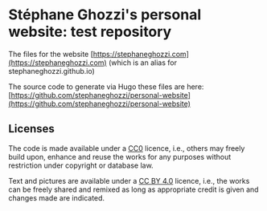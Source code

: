 # Stéphane Ghozzi's personal website: test repository

The files for the website [https://stephaneghozzi.com](https://stephaneghozzi.com) (which is an alias for stephaneghozzi.github.io)

The source code to generate via Hugo these files are here: [https://github.com/stephaneghozzi/personal-website](https://github.com/stephaneghozzi/personal-website)

## Licenses

The code is made available under a [CC0](https://creativecommons.org/share-your-work/public-domain/cc0/) licence, i.e., others may freely build upon, enhance and reuse the works for any purposes without restriction under copyright or database law. 

Text and pictures are available under a [CC BY 4.0](https://creativecommons.org/licenses/by/4.0/) licence, i.e., the works can be freely shared and remixed as long as appropriate credit is given and changes made are indicated.